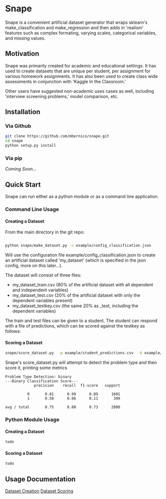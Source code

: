 # Snape

Snape is a convenient artificial dataset generator that wraps sklearn's make_classification and make_regression
and then adds in 'realism' features such as complex formating, varying scales, categorical variables,
and missing values.

## Motivation

Snape was primarily created for academic and educational settings.  It has used to create datasets that are unique per
student, per assignment for various homework assignments.  It has also been used to create class wide assessments in
conjunction with 'Kaggle In the Classroom.'

Other users have suggested non-academic uses cases as well, including 'interview screening problems,' model comparison,
etc.

## Installation


### Via Github
```bash
git clone https://github.com/mbernico/snape.git
cd snape
python setup.py install
```
### Via pip
*Coming Soon...*

## Quick Start

Snape can run either as a python module or as a command line application.

### Command Line Usage

#### Creating a Dataset

From the main directory in the git repo:
```bash

python snape/make_dataset.py -c example/config_classification.json
```
Will use the configuration file example/config_classification.json to create an artificial dataset called 'my_dataset'
(which is specified in the json config, more on this later...).

The dataset will consist of three files:
*  my_dataset_train.csv   (80% of the artificial dataset with all dependent and independent variables)
*  my_dataset_test.csv    (20% of the artificial dataset with only the dependent variables present)
*  my_dataset_testkey.csv (the same 20% as _test, including the dependent variables)

The train and test files can be given to a student.  The student can respond with a file of predictions, which can be
scored against the testkey as follows:

#### Scoring a Dataset

```bash
snape/score_dataset.py  -p example/student_predictions.csv  -k example/student_testkey.csv
```
Snape's score_dataset.py will attempt to detect the problem type and then score it, printing some metrics


```
Problem Type Detection: binary
---Binary Classification Score---
             precision    recall  f1-score   support

          0       0.81      0.99      0.89      1601
          1       0.50      0.06      0.11       399

avg / total       0.75      0.80      0.73      2000
```


### Python Module Usage


#### Creating a Dataset
```python
todo
```

#### Scoring a Dataset

```python
todo
````


## Usage Documentation
[Dataset Creation]()
[Dataset Scoring]()


